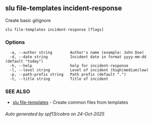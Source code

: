 ## slu file-templates incident-response

Create basic gitignore

```
slu file-templates incident-response [flags]
```

### Options

```
  -a, --author string        Author's name (example: John Doe)
  -d, --date string          Incident date in format yyyy-mm-dd (default "today")
  -h, --help                 help for incident-response
  -l, --level string         Level of incident (high|medium|low)
  -p, --path-prefix string   Path prefix (default ".")
  -t, --title string         Title of incident
```

### SEE ALSO

* [slu file-templates](slu_file-templates.md)	 - Create common files from templates

###### Auto generated by spf13/cobra on 24-Oct-2025
